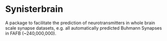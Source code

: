 # Synisterbrain
A package to facilitate the prediction of neurotransmitters in whole brain scale synapse datasets, e.g. all automatically predicted Buhmann Synapses in FAFB (~240,000,000).
